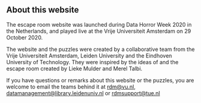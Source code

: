 ## About this website

The escape room website was launched during Data Horror Week 2020 in the
Netherlands, and played live at the Vrije Universiteit Amsterdam on 29
October 2020.

The website and the puzzles were created by a collaborative team from
the Vrije Universiteit Amsterdam, Leiden University and the Eindhoven
University of Technology. They were inspired by the ideas of and the
escape room created by Lieke Mulder and Merel Talbi.

If you have questions or remarks about this website or the puzzles, you are
welcome to email the teams behind it at <rdm@vu.nl>,
<datamanagement@library.leidenuniv.nl> or <rdmsupport@tue.nl>

